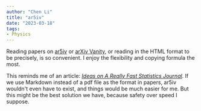 ```yaml
---
author: "Chen Li"
title: "ar5iv"
date: "2023-03-18"
tags: 
- Physics
---
```


Reading papers on [ar5iv](https://ar5iv.labs.arxiv.org/) or [arXiv Vanity](https://www.arxiv-vanity.com/), or reading in the HTML format to be precisely, is so convenient. I enjoy the flexibility and copying formula the most.

This reminds me of an article: [_Ideas on A Really Fast Statistics Journal_](https://yihui.org/en/2012/03/a-really-fast-statistics-journal/). If we use Markdown instead of a pdf file as the format in papers, ar5iv wouldn't even have to exist, and things would be much easier for me. But this might be the best solution we have, because safety over speed I suppose.